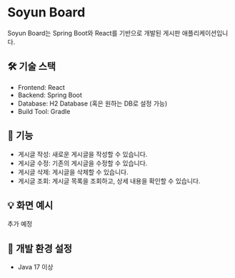 # Soyun Board
Soyun Board는 Spring Boot와 React를 기반으로 개발된 게시판 애플리케이션입니다.
   
## 🛠 기술 스택
* Frontend: React
* Backend: Spring Boot
* Database: H2 Database (혹은 원하는 DB로 설정 가능)
* Build Tool: Gradle
    
## 🚀 기능
* 게시글 작성: 새로운 게시글을 작성할 수 있습니다.
* 게시글 수정: 기존의 게시글을 수정할 수 있습니다.
* 게시글 삭제: 게시글을 삭제할 수 있습니다.
* 게시글 조회: 게시글 목록을 조회하고, 상세 내용을 확인할 수 있습니다.

## 💡 화면 예시
추가 예정

## 🔧 개발 환경 설정
* Java 17 이상
